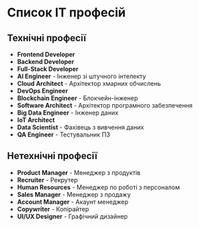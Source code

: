 # Список ІТ професій

## Технічні професії

+ **Frontend Developer**
+ **Backend Developer**
+ **Full-Stack Developer**
+ **AI Engineer** - Інженер зі штучного інтелекту
+ **Cloud Architect** - Архітектор хмарних обчислень
+ **DevOps Engineer**
+ **Blockchain Engineer** - Блокчейн-інженер
+ **Software Architect** - Архітектор програмного забезпечення
+ **Big Data Engineer** - Інженер даних
+ **IoT Architect**
+ **Data Scientist** - Фахівець з вивчення даних
+ **QA Engineer** - Тестувальник ПЗ

## Нетехнічні професії

+ **Product Manager** - Менеджер з продуктів
+ **Recruiter** - Рекрутер
+ **Human Resources** - Менеджер по роботі з персоналом
+ **Sales Manager** - Менеджер з продажу
+ **Account Manager** - Акаунт менеджер
+ **Copywriter** - Копірайтер
+ **UI/UX Designer** - Графічний дизайнер
